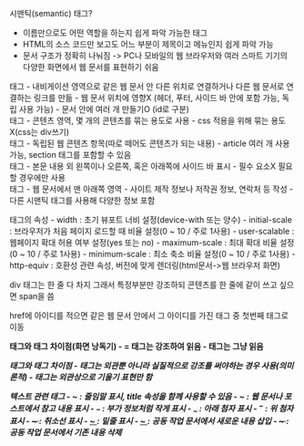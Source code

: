 시맨틱(semantic) 태그?
- 이름만으로도 어떤 역할을 하는지 쉽게 파악 가능한 태그
- HTML의 소스 코드만 보고도 어느 부분이 제목이고 메뉴인지 쉽게 파악 가능
- 문서 구조가 정확히 나눠짐 -> PC나 모바일의 웹 브라우저와 여러 스마트 기기의 다양한 화면에서 웹 문서를 표현하기 쉬움

<nav> 태그
    - 내비게이션 영역으로 같은 웹 문서 안 다른 위치로 연결하거나 다른 웹 문서로 연결하는 링크를 만듦
    - 웹 문서 위치에 영향X (헤더, 푸터, 사이드 바 안에 포함 가능, 독립 사용 가능)
    - 문서 안에 여러 개 만들기O (id로 구분)

<section> 태그
    - 콘텐츠 영역, 몇 개의 콘텐츠를 묶는 용도로 사용
    - css 적용을 위해 묶는 용도X(css는 div쓰기)

<article> 태그
    - 독립된 웹 콘텐츠 항목(따로 떼어도 콘텐츠가 되는 내용)
    - article 여러 개 사용 가능, section 태그를 포함할 수 있음

<aside> 태그
    - 본문 내용 외 왼쪽이나 오른쪽, 혹은 아래쪽에 사이드 바 표시
    - 필수 요소X 필요할 경우에만 사용

<footer> 태그
    - 웹 문서에서 맨 아래쪽 영역
    - 사이트 제작 정보나 저작권 정보, 연락처 등 작성
    - 다른 시맨틱 태그를 사용해 다양한 정보 포함

<meta> 태그의 속성
    - width : 초기 뷰포트 너비 설정(device-with 또는 양수)
    - initial-scale : 브라우저가 처음 페이지 로드할 때 비율 설정(0 ~ 10 / 주로 1사용)
    - user-scalable : 웹페이지 확대 허용 여부 설정(yes 또는 no)
    - maximum-scale : 최대 확대 비율 설정(0 ~ 10 / 주로 1사용)
    - minimum-scale : 최소 축소 비율 설정(0 ~ 10 / 주로 1사용)
    - http-equiv : 호환성 관련 속성, 버전에 맞게 렌더링(html문서->웹 브라우저 화면)

div 태그는 한 줄 다 차지
그래서 특정부분만 강조하되 콘텐츠를 한 줄에 같이 쓰고 싶으면 span을 씀

href에 아이디를 적으면 같은 웹 문서 안에서 그 아이디를 가진 태그 중 첫번째 태그로 이동

<strong> 태그와 <b> 태그 차이점(화면 낭독기)
    - =<strong> 태그는 강조하여 읽음
    - <b> 태그는 그냥 읽음

<em> 태그와 <i> 태그 차이점
    - <em> 태그는 외관뿐 아니라 실질적으로 강조를 써야하는 경우 사용(의미론적)
    - <i> 태그는 외관상으로 기울기 표현만 함

텍스트 관련 태그
    - <abbr> ~ </abbr> : 줄임말 표시, title 속성을 함께 사용할 수 있음
    - <cite> ~ </cite> : 웹 문서나 포스트에서 참고 내용 표시
    - <small> ~ </small> : 부가 정보처럼 작게 표시
    - <sub> ~ </sub> : 아래 첨자 표시
    - <sup> ~ </sup> : 위 첨자 표시
    - <s> ~ </s> : 취소선 표시
    - <u> ~ </u> : 밑줄 표시
    - <ins> ~ </ins> : 공동 작업 문서에서 새로운 내용 삽입
    - <del> ~ </del> : 공동 작업 문서에서 기존 내용 삭제
